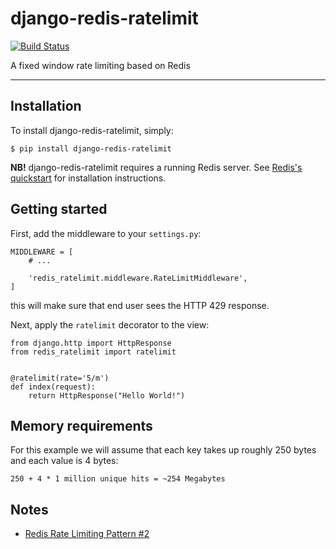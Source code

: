 # django-redis-ratelimit

[![Build Status](https://travis-ci.org/r00m/django-redis-ratelimit.svg?branch=master)](https://travis-ci.org/r00m/django-redis-ratelimit)

A fixed window rate limiting based on Redis

---

## Installation

To install django-redis-ratelimit, simply:

```
$ pip install django-redis-ratelimit
```

**NB!** django-redis-ratelimit requires a running Redis server. See [Redis's quickstart](http://redis.io/topics/quickstart)
 for installation instructions.

## Getting started

First, add the middleware to your `settings.py`:

```
MIDDLEWARE = [
    # ...
    
    'redis_ratelimit.middleware.RateLimitMiddleware',
]
```

this will make sure that end user sees the HTTP 429 response.

Next, apply the `ratelimit` decorator to the view:

```
from django.http import HttpResponse
from redis_ratelimit import ratelimit


@ratelimit(rate='5/m')
def index(request):
    return HttpResponse("Hello World!")
```

## Memory requirements

For this example we will assume that each key takes up roughly 250 bytes and each value is 4 bytes:

```
250 + 4 * 1 million unique hits = ~254 Megabytes
```

## Notes

- [Redis Rate Limiting Pattern #2](https://redis.io/commands/INCR#pattern-rate-limiter-2)
